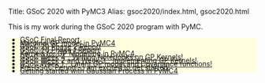 Title: GSoC 2020 with PyMC3
Alias: gsoc2020/index.html, gsoc2020.html

This is my work during the GSoC 2020 program with PyMC.

<ul style='background-color: lightyellow; line-height:50%;'>
<li><a href="/gsoc2020/gsoc-final-report">GSoC Final Report</a></li>
<li><a href="/gsoc2020/marginal-gp-model-in-pymc4">Marginal GP model in PyMC4</a></li>
<li><a href="/gsoc2020/gsoc-phase-2-summary">GSoC'20 Phase 2 Report</a></li>
<li><a href="/gsoc2020/gsoc-phase-1-summary">GSoC'20 Phase 1 Report</a></li>
<li><a href="/gsoc2020/kernels-for-gp-modelling-in-pymc4">Kernels for GP Modelling in PyMC4.</a></li>
<li><a href="/gsoc2020/writing-notebooks-on-gp-kernels">GSoC Week 4 - Writing Notebooks on GP Kernels!</a></li>
<li><a href="/gsoc2020/implementing-gp-kernels">GSoC Week 2 and Week 3 - Implementing GP Kernels! </a></li>
<li><a href="/gsoc2020/latent-gp-model-and-covariance-functions">GSoC Week 1 - Latent GP model and Covariance functions!</a></li>
<li><a href="/gsoc2020/pre-gsoc-period-i-am-excited-to-get-started">Pre-GSoC Period - I am excited to get started!</a></li>
<li><a href="/gsoc2020/getting-started-with-gaussian-process-in-pymc4">Getting started with Gaussian Process in PyMC4</a></li>
</ul>
